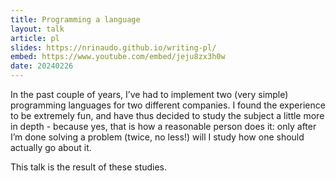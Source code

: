 ```yaml
---
title: Programming a language
layout: talk
article: pl
slides: https://nrinaudo.github.io/writing-pl/
embed: https://www.youtube.com/embed/jeju8zx3h0w
date: 20240226
---
```


In the past couple of years, I’ve had to implement two (very simple) programming languages for two different companies. I found the experience to be extremely fun, and have thus decided to study the subject a little more in depth - because yes, that is how a reasonable person does it: only after I’m done solving a problem (twice, no less!) will I study how one should actually go about it.

This talk is the result of these studies.
